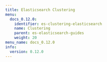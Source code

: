 ```yaml
---
title: Elasticsearch Clustering
menu:
  docs_0.12.0:
    identifier: es-clustering-elasticsearch
    name: Clustering
    parent: es-elasticsearch-guides
    weight: 20
menu_name: docs_0.12.0
info:
  version: 0.12.0
---
```


